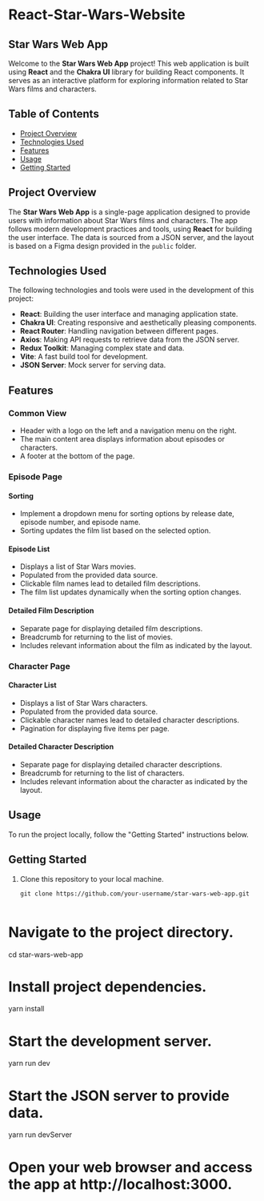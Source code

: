 # React-Star-Wars-Website

## Star Wars Web App

Welcome to the **Star Wars Web App** project! This web application is built using **React** and the **Chakra UI** library for building React components. It serves as an interactive platform for exploring information related to Star Wars films and characters.

## Table of Contents

- [Project Overview](#project-overview)
- [Technologies Used](#technologies-used)
- [Features](#features)
- [Usage](#usage)
- [Getting Started](#getting-started)


## Project Overview

The **Star Wars Web App** is a single-page application designed to provide users with information about Star Wars films and characters. The app follows modern development practices and tools, using **React** for building the user interface. The data is sourced from a JSON server, and the layout is based on a Figma design provided in the `public` folder.

## Technologies Used

The following technologies and tools were used in the development of this project:

- **React**: Building the user interface and managing application state.
- **Chakra UI**: Creating responsive and aesthetically pleasing components.
- **React Router**: Handling navigation between different pages.
- **Axios**: Making API requests to retrieve data from the JSON server.
- **Redux Toolkit**: Managing complex state and data.
- **Vite**: A fast build tool for development.
- **JSON Server**: Mock server for serving data.

## Features

### Common View

- Header with a logo on the left and a navigation menu on the right.
- The main content area displays information about episodes or characters.
- A footer at the bottom of the page.

### Episode Page

#### Sorting

- Implement a dropdown menu for sorting options by release date, episode number, and episode name.
- Sorting updates the film list based on the selected option.

#### Episode List

- Displays a list of Star Wars movies.
- Populated from the provided data source.
- Clickable film names lead to detailed film descriptions.
- The film list updates dynamically when the sorting option changes.

#### Detailed Film Description

- Separate page for displaying detailed film descriptions.
- Breadcrumb for returning to the list of movies.
- Includes relevant information about the film as indicated by the layout.

### Character Page

#### Character List

- Displays a list of Star Wars characters.
- Populated from the provided data source.
- Clickable character names lead to detailed character descriptions.
- Pagination for displaying five items per page.

#### Detailed Character Description

- Separate page for displaying detailed character descriptions.
- Breadcrumb for returning to the list of characters.
- Includes relevant information about the character as indicated by the layout.

## Usage

To run the project locally, follow the "Getting Started" instructions below.

## Getting Started

1. Clone this repository to your local machine.

   ```
   git clone https://github.com/your-username/star-wars-web-app.git


# Navigate to the project directory.

cd star-wars-web-app


# Install project dependencies.

yarn install


# Start the development server.

yarn run dev


# Start the JSON server to provide data.

yarn run devServer


# Open your web browser and access the app at http://localhost:3000.
